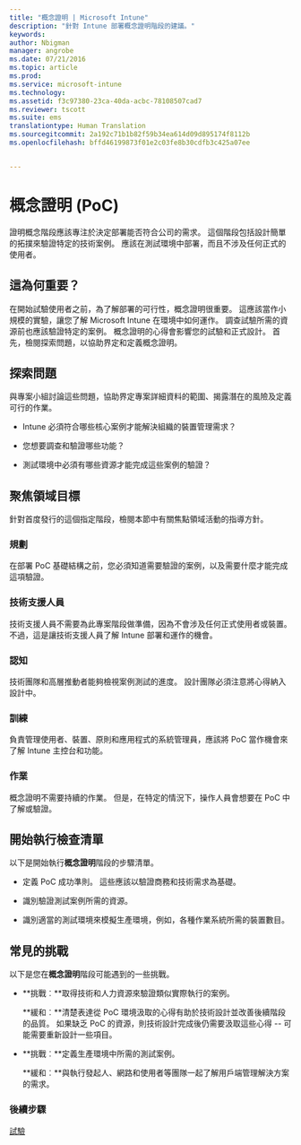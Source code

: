```yaml
---
title: "概念證明 | Microsoft Intune"
description: "針對 Intune 部署概念證明階段的建議。"
keywords: 
author: Nbigman
manager: angrobe
ms.date: 07/21/2016
ms.topic: article
ms.prod: 
ms.service: microsoft-intune
ms.technology: 
ms.assetid: f3c97380-23ca-40da-acbc-78108507cad7
ms.reviewer: tscott
ms.suite: ems
translationtype: Human Translation
ms.sourcegitcommit: 2a192c71b1b82f59b34ea614d09d895174f8112b
ms.openlocfilehash: bffd46199873f01e2c03fe8b30cdfb3c425a07ee


---
```


# 概念證明 (PoC)
證明概念階段應該專注於決定部署能否符合公司的需求。 這個階段包括設計簡單的拓撲來驗證特定的技術案例。  應該在測試環境中部署，而且不涉及任何正式的使用者。

## 這為何重要？
在開始試驗使用者之前，為了解部署的可行性，概念證明很重要。 這應該當作小規模的實驗，讓您了解 Microsoft Intune 在環境中如何運作。 調查試驗所需的資源前也應該驗證特定的案例。 概念證明的心得會影響您的試驗和正式設計。
首先，檢閱探索問題，以協助界定和定義概念證明。

## 探索問題
與專案小組討論這些問題，協助界定專案詳細資料的範圍、揭露潛在的風險及定義可行的作業。

-   Intune 必須符合哪些核心案例才能解決組織的裝置管理需求？

-   您想要調查和驗證哪些功能？

-   測試環境中必須有哪些資源才能完成這些案例的驗證？

## 聚焦領域目標
針對首度發行的這個指定階段，檢閱本節中有關焦點領域活動的指導方針。

### 規劃
在部署 PoC 基礎結構之前，您必須知道需要驗證的案例，以及需要什麼才能完成這項驗證。

### 技術支援人員
技術支援人員不需要為此專案階段做準備，因為不會涉及任何正式使用者或裝置。 不過，這是讓技術支援人員了解 Intune 部署和運作的機會。

### 認知
技術團隊和高層推動者能夠檢視案例測試的進度。 設計團隊必須注意將心得納入設計中。

### 訓練
負責管理使用者、裝置、原則和應用程式的系統管理員，應該將 PoC 當作機會來了解 Intune 主控台和功能。

### 作業
概念證明不需要持續的作業。 但是，在特定的情況下，操作人員會想要在 PoC 中了解或驗證。

## 開始執行檢查清單
以下是開始執行**概念證明**階段的步驟清單。

-   定義 PoC 成功準則。 這些應該以驗證商務和技術需求為基礎。

-   識別驗證測試案例所需的資源。

-   識別適當的測試環境來模擬生產環境，例如，各種作業系統所需的裝置數目。

## 常見的挑戰
以下是您在**概念證明**階段可能遇到的一些挑戰。

-   **挑戰︰**取得技術和人力資源來驗證類似實際執行的案例。

    **緩和︰**清楚表達從 PoC 環境汲取的心得有助於技術設計並改善後續階段的品質。 如果缺乏 PoC 的資源，則技術設計完成後仍需要汲取這些心得 -- 可能需要重新設計一些項目。

-   **挑戰︰**定義生產環境中所需的測試案例。

    **緩和︰**與執行發起人、網路和使用者等團隊一起了解用戶端管理解決方案的需求。

### 後續步驟
[試驗](pilot.md)



<!--HONumber=Jul16_HO4-->


